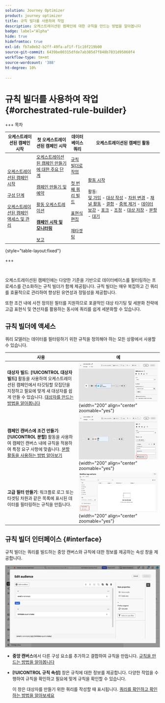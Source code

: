 ```yaml
---
solution: Journey Optimizer
product: journey optimizer
title: 규칙 빌더를 사용하여 작업
description: 오케스트레이션된 캠페인에 대한 규칙을 만드는 방법을 알아봅니다
badge: label="Alpha"
hide: true
hidefromtoc: true
exl-id: fb7a0eb2-b2ff-49fa-af1f-f1c10f219b00
source-git-commit: 6439be00315dfde7ab385d7f848b7031d95060f4
workflow-type: tm+mt
source-wordcount: '388'
ht-degree: 10%

---
```



# 규칙 빌더를 사용하여 작업 {#orchestrated-rule-builder}

+++ 목차

| 오케스트레이션된 캠페인 시작 | 첫 오케스트레이션된 캠페인 시작 | 데이터베이스 쿼리 | 오케스트레이션된 캠페인 활동 |
|---|---|---|---|
| [오케스트레이션된 캠페인 시작](gs-orchestrated-campaigns.md)<br/><br/>[구성 단계](configuration-steps.md)<br/><br/>[오케스트레이션된 캠페인 액세스 및 관리](access-manage-orchestrated-campaigns.md) | [오케스트레이션된 캠페인 만들기에 대한 주요 단계](gs-campaign-creation.md)<br/><br/>[캠페인 만들기 및 예약](create-orchestrated-campaign.md)<br/><br/>[활동 오케스트레이션](orchestrate-activities.md)<br/><br/><b>[캠페인 시작 및 모니터링](start-monitor-campaigns.md)</b><br/><br/>[보고](reporting-campaigns.md) | [규칙 빌더로 작업](orchestrated-rule-builder.md)<br/><br/>[첫 번째 쿼리 빌드](build-query.md)<br/><br/>[표현식 편집](edit-expressions.md)<br/><br/>[재타겟팅](retarget.md) | [활동 시작](activities/about-activities.md)<br/><br/>활동:<br/>[및 가입](activities/and-join.md) - [대상 작성](activities/build-audience.md) - [차원 변경](activities/change-dimension.md) - [채널 활동](activities/channels.md) - [결합](activities/combine.md) - [중복 제거](activities/deduplication.md) - [데이터 보강](activities/enrichment.md) - [포크](activities/fork.md) - [조정](activities/reconciliation.md) - [대상 저장](save-audience.md) - [분할](activities/split.md) - [대기](activities/wait.md) |

{style="table-layout:fixed"}

+++

<br/>

오케스트레이션된 캠페인에는 다양한 기준을 기반으로 데이터베이스를 필터링하는 프로세스를 간소화하는 규칙 빌더가 함께 제공됩니다. 규칙 빌더는 매우 복잡하고 긴 쿼리를 효율적으로 관리하여 향상된 유연성과 정밀성을 제공합니다.

또한 조건 내에 사전 정의된 필터를 지원하므로 포괄적인 대상 타기팅 및 세분화 전략에 고급 표현식 및 연산자를 활용하는 동시에 쿼리를 쉽게 세분화할 수 있습니다.

## 규칙 빌더에 액세스

쿼리 모델러는 데이터를 필터링하기 위한 규칙을 정의해야 하는 모든 상황에서 사용할 수 있습니다.

| 사용 | 예 |
|  ---  |  ---  |
| **대상자 빌드**: **[!UICONTROL 대상자 빌드]** 활동을 사용하여 오케스트레이션된 캠페인에서 타깃팅할 모집단을 지정하고 필요에 맞게 새 대상자를 쉽게 만들 수 있습니다. [대상자를 만드는 방법을 알아봅니다](../orchestrated/activities/build-audience.md) | ![대상 만들기 인터페이스에 액세스하는 방법을 보여 주는 이미지](assets/query-access-audience.png){width="200" align="center" zoomable="yes"} |
| **캠페인 캔버스에 조건 만들기**: **[!UICONTROL 분할]** 활동을 사용하여 캠페인 캔버스 내에 규칙을 적용하여 특정 요구 사항에 맞춥니다. [분할 활동을 사용하는 방법 알아보기](../orchestrated/activities/split.md) | ![워크플로 사용자 지정 옵션에 액세스하는 방법을 보여 주는 이미지](assets/query-access-split.png){width="200" align="center" zoomable="yes"} |
| **고급 필터 만들기**: 워크플로 로그 또는 타겟팅 차원과 같은 목록에 표시된 데이터를 필터링하는 규칙을 만듭니다. | ![목록 필터를 사용자 지정하는 방법을 보여 주는 이미지](assets/query-access-advanced-filters.png){width="200" align="center" zoomable="yes"} |

## 규칙 빌더 인터페이스 {#interface}

규칙 빌더는 쿼리를 빌드하는 중앙 캔버스와 규칙에 대한 정보를 제공하는 속성 창을 제공합니다.

![규칙 빌더 인터페이스를 표시하는 이미지](assets/rule-builder-interface.png)

* **중앙 캔버스**&#x200B;에서 다른 구성 요소를 추가하고 결합하여 규칙을 만듭니다. [규칙을 만드는 방법을 알아봅니다](../orchestrated/build-query.md)

* **[!UICONTROL 규칙 속성]** 창은 규칙에 대한 정보를 제공합니다. 다양한 작업을 수행하여 규칙을 확인하고 필요에 맞게 규칙을 확인할 수 있습니다.

  이 창은 대상자를 만들기 위한 쿼리를 작성할 때 표시됩니다. [쿼리를 확인하고 확인하는 방법을 알아보세요](build-query.md#check-and-validate-your-query)
